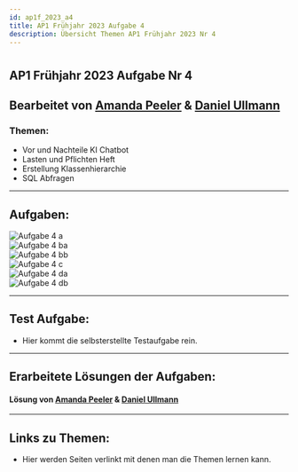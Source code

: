 ```yaml
---
id: ap1f_2023_a4
title: AP1 Frühjahr 2023 Aufgabe 4
description: Übersicht Themen AP1 Frühjahr 2023 Nr 4
---
```

# 
## AP1 Frühjahr 2023 Aufgabe Nr 4

## Bearbeitet von [Amanda Peeler](<../../../user/Auszubildende Michel/peeler.md>)  & [Daniel Ullmann](<../../../user/Auszubildende Holldack/ullmann.md>)

### Themen:

* Vor und Nachteile KI Chatbot
* Lasten und Pflichten Heft
* Erstellung Klassenhierarchie 
* SQL Abfragen

---

## Aufgaben:
![Aufgabe 4 a](../../../../static/img/AP1/2023/ap1f_2023/AP1_2023_Frühjahr_Aufgabe_4a.png)  
![Aufgabe 4 ba](../../../../static/img/AP1/2023/ap1f_2023/AP1_2023_Frühjahr_Aufgbae_4ba.png)  
![Aufgabe 4 bb](../../../../static/img/AP1/2023/ap1f_2023/AP1_2023_Frühjahr_Aufgabe_4bb.png)  
![Aufgabe 4 c](../../../../static/img/AP1/2023/ap1f_2023/AP1_2023_Frühjahr_Aufgabe_4c.png)  
![Aufgabe 4 da](../../../../static/img/AP1/2023/ap1f_2023/AP1_2023_Frühjahr_Aufgabe_4da.png)  
![Aufgabe 4 db](../../../../static/img/AP1/2023/ap1f_2023/AP1_2023_Frühjahr_Aufgabe_4db.png)  

----

## Test Aufgabe:

- Hier kommt die selbsterstellte Testaufgabe rein.

----

## Erarbeitete Lösungen der Aufgaben:

#### Lösung von [Amanda Peeler](solution/AP1_Frühjahr_2023_Aufgabe4_Lösung_Peeler.md) & [Daniel Ullmann](solution/AP1_2023_Frühjahr_Aufgabe_4_Ullmann.md)

----

## Links zu Themen:

- Hier werden Seiten verlinkt mit denen man die Themen lernen kann.

